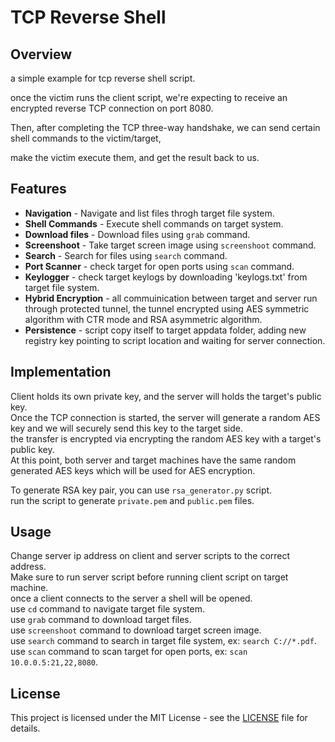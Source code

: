 # TCP Reverse Shell

## Overview

a simple example for tcp reverse shell script. <br/>

once the victim runs the client script, we're expecting to receive an encrypted reverse TCP connection on port 8080. <br/>

Then, after completing the TCP three-way handshake, we can send certain shell commands to the victim/target, <br/>

make the victim execute them, and get the result back to us. <br/>

## Features

*   <b>Navigation</b> - Navigate and list files throgh target file system.
*   <b>Shell Commands</b> - Execute shell commands on target system.
*   <b>Download files</b> - Download files using `grab` command.
*   <b>Screenshoot</b> - Take target screen image using `screenshoot` command.
*   <b>Search</b> - Search for files using `search` command.
*   <b>Port Scanner</b> - check target for open ports using `scan` command.
*   <b>Keylogger</b> - check target keylogs by downloading 'keylogs.txt' from target file system.
*   <b>Hybrid Encryption</b> - all commuinication between target and server run through protected tunnel, the tunnel encrypted using AES symmetric algorithm with CTR mode and RSA asymmetric algorithm.
*   <b>Persistence</b> - script copy itself to target appdata folder, adding new registry key pointing to script location and waiting for server connection.

## Implementation

Client holds its own private key, and the server will holds the target's public key. <br/>
Once the TCP connection is started, the server will generate a random AES key and we will securely send this key to the target side.  <br/>
the transfer is encrypted via encrypting the random AES key with a target's public key. <br/>
At this point, both server and target machines have the same random generated AES keys which will be used for AES encryption. <br/>

To generate RSA key pair, you can use `rsa_generator.py` script. <br/>
run the script to generate `private.pem` and `public.pem` files.

## Usage

Change server ip address on client and server scripts to the correct address. <br/>
Make sure to run server script before running client script on target machine. <br/>
once a client connects to the server a shell will be opened. <br/>
use `cd` command to navigate target file system. <br/>
use `grab` command to download target files. <br/>
use `screenshoot` command to download target screen image. <br/>
use `search` command to search in target file system, ex: `search C://*.pdf`. <br/>
use `scan` command to scan target for open ports, ex: `scan 10.0.0.5:21,22,8080`. <br/>

## License

This project is licensed under the MIT License - see the [LICENSE](LICENSE) file for details.
